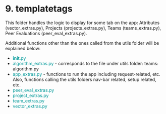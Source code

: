 # 9. templatetags
This folder handles the logic to display for some tab on the app: Attributes (vector_extras.py),
Projects (projects_extras.py), Teams (teams_extras.py), Peer Evaluations (peer_eval_extras.py).

Additional functions other than the ones called from the utils folder will be explained below:

* <font color=#099>__init__.py</font>
* <font color=#099>algorithm_extras.py</font> - corresponds to the file under utils folder: teams: algorithm.py
* <font color=#099>app_extras.py</font> - functions to run the app including request-related, etc. Also, functions calling the utils folders nav-bar related, setup related, etc.
* <font color=#099>peer_eval_extras.py</font>
* <font color=#099>project_extras.py</font>
* <font color=#099>team_extras.py</font>
* <font color=#099>vector_extras.py</font>
